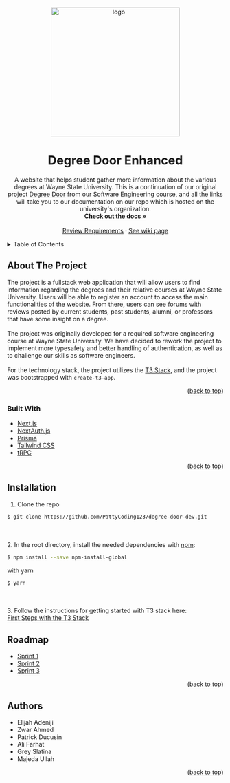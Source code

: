 <div id="top"></div>

<!-- PROJECT SHIELDS -->

<!-- PROJECT LOGO -->
<br />
<p align="center">
  <a href="https://degree-door.vercel.app/login">
    <img src="https://i.imgur.com/PUIKaAn.png" alt="logo" width="300"/>
  </a>
</p>
<div align="center">
  
<h1 align="center">Degree Door Enhanced</h1>

  <p align="center">
    A website that helps student gather more information about the various degrees at Wayne State University. This is a continuation of our original project <a href="https://github.com/WSU-4110/Degree-Door">Degree Door</a> from our Software Engineering course, and all the links will take you to our documentation on our repo which is hosted on the university's organization.
    <br />
    <a href="https://github.com/WSU-4110/Degree-Door"><strong>Check out the docs »</strong></a>
    <br />
    <br />
    <a href="https://github.com/WSU-4110/Degree-Door/issues">Review Requirements</a>
    ·
    <a href="https://github.com/WSU-4110/Degree-Door/wiki">See wiki page</a>
  </p>
</div>

<!-- TABLE OF CONTENTS -->
<details>
  <summary>Table of Contents</summary>
  <ol>
    <li>
      <a href="#about-the-project">About The Project</a>
      <ul>
        <li><a href="#built-with">Built With</a></li>
      </ul>
    </li>
    <li><a href="#installation">Installation</a></li>
    <li><a href="#roadmap">Roadmap</a></li>
    <li><a href="#contributing">Contributing</a></li>
    <li><a href="#authors">Authors</a></li>
  </ol>
</details>

<!-- ABOUT THE PROJECT -->

## About The Project

The project is a fullstack web application that will allow users to find information regarding the degrees and their relative courses at Wayne State University. Users will be able to register an account to access the main functionalities of the website. From there, users can see forums with reviews posted by current students, past students, alumni, or professors that have some insight on a degree.<br><br>
The project was originally developed for a required software engineering course at Wayne State University. We have decided to rework the project to implement more typesafety and better handling of authentication, as well as to challenge our skills as software engineers.<br><br>
For the technology stack, the project utilizes the [T3 Stack](https://create.t3.gg/), and the project was bootstrapped with `create-t3-app`.

<p align="right">(<a href="#top">back to top</a>)</p>

### Built With

- [Next.js](https://nextjs.org)
- [NextAuth.js](https://next-auth.js.org)
- [Prisma](https://prisma.io)
- [Tailwind CSS](https://tailwindcss.com)
- [tRPC](https://trpc.io)

<p align="right">(<a href="#top">back to top</a>)</p>

<!-- Installation -->
## Installation
1. Clone the repo
```sh
$ git clone https://github.com/PattyCoding123/degree-door-dev.git
```
<br><br>
2. In the root directory, install the needed dependencies with [npm](https://www.npmjs.com/):
```sh
$ npm install --save npm-install-global
```

with yarn
```sh
$ yarn
```
<br><br>
3. Follow the instructions for getting started with T3 stack here:<br>
[First Steps with the T3 Stack](https://create.t3.gg/en/usage/first-steps)

<!-- ROADMAP -->

## Roadmap

- [Sprint 1](https://github.com/WSU-4110/Degree-Door/wiki/Sprint-Plan-1)
- [Sprint 2](https://github.com/WSU-4110/Degree-Door/wiki/Sprint-2-Plan)
- [Sprint 3](https://github.com/WSU-4110/Degree-Door/wiki/Sprint-3-Plan)

<p align="right">(<a href="#top">back to top</a>)</p>

<!-- Authors -->

## Authors

- Elijah Adeniji
- Zwar Ahmed
- Patrick Ducusin
- Ali Farhat
- Grey Slatina
- Majeda Ullah

<p align="right">(<a href="#top">back to top</a>)</p>

<!-- MARKDOWN LINKS & IMAGES -->